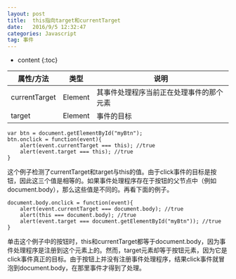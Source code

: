 ```yaml
---
layout: post
title:  this指向target和currentTarget
date:   2016/9/5 12:32:47  
categories: Javascript
tag: 事件
---
```


* content
{:toc}


属性/方法 | 类型 | 说明
---|---|---
currentTarget | Element | 其事件处理程序当前正在处理事件的那个元素
target | Element | 事件的目标



    var btn = document.getElementById("myBtn");
    btn.onclick = function(event){
    	alert(event.currentTarget === this); //true
    	alert(event.target === this); //true
    }


这个例子检测了currentTarget和target与this的值。由于click事件的目标是按钮，因此这三个值是相等的。如果事件处理程序存在于按钮的父节点中（例如document.body），那么这些值是不同的。再看下面的例子。


    document.body.onclick = function(event){
    	alert(event.currentTarget === document.body); //true
    	alert(this === document.body); //true
    	alert(event.target === document.getElementById("myBtn")); //true
    }


单击这个例子中的按钮时，this和currentTarget都等于document.body，因为事件处理程序是注册到这个元素上的。然而，target元素却等于按钮元素，因为它是click事件真正的目标。由于按钮上并没有注册事件处理程序，结果click事件就冒泡到document.body，在那里事件才得到了处理。